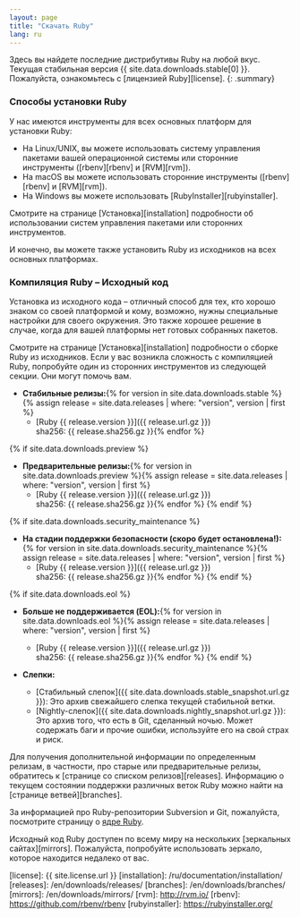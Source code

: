 ```yaml
---
layout: page
title: "Скачать Ruby"
lang: ru
---
```


Здесь вы найдете последние дистрибутивы Ruby на любой вкус. Текущая
стабильная версия {{ site.data.downloads.stable[0] }}.
Пожалуйста, ознакомьтесь с [лицензией Ruby][license].
{: .summary}

### Способы установки Ruby

У нас имеются инструменты для всех основных платформ для установки Ruby:

* На Linux/UNIX, вы можете использовать систему управления пакетами вашей
  операционной системы или сторонние инструменты ([rbenv][rbenv] и [RVM][rvm]).
* На macOS вы можете использовать сторонние инструменты ([rbenv][rbenv] и [RVM][rvm]).
* На Windows вы можете использовать [RubyInstaller][rubyinstaller].

Смотрите на странице [Установка][installation] подробности об использовании
систем управления пакетами или сторонних инструментов.

И конечно, вы можете также установить Ruby из исходников на всех основных
платформах.

### Компиляция Ruby – Исходный код

Установка из исходного кода – отличный способ для тех, кто хорошо знаком
со своей платформой и кому, возможно, нужны специальные настройки для
своего окружения. Это также хорошее решение в случае, когда для вашей
платформы нет готовых собранных пакетов.

Смотрите на странице [Установка][installation] подробности о сборке Ruby
из исходников. Если у вас возникла сложность с компиляцией Ruby, попробуйте один из
сторонних инструментов из следующей секции. Они могут помочь вам.

* **Стабильные релизы:**{% for version in site.data.downloads.stable %}{% assign release = site.data.releases | where: "version", version | first %}
  * [Ruby {{ release.version }}]({{ release.url.gz }})<br>
    sha256: {{ release.sha256.gz }}{% endfor %}

{% if site.data.downloads.preview %}
* **Предварительные релизы:**{% for version in site.data.downloads.preview %}{% assign release = site.data.releases | where: "version", version | first %}
  * [Ruby {{ release.version }}]({{ release.url.gz }})<br>
    sha256: {{ release.sha256.gz }}{% endfor %}
{% endif %}

{% if site.data.downloads.security_maintenance %}
* **На стадии поддержки безопасности (скоро будет остановлена!):**{% for version in site.data.downloads.security_maintenance %}{% assign release = site.data.releases | where: "version", version | first %}
  * [Ruby {{ release.version }}]({{ release.url.gz }})<br>
    sha256: {{ release.sha256.gz }}{% endfor %}
{% endif %}

{% if site.data.downloads.eol %}
* **Больше не поддерживается (EOL):**{% for version in site.data.downloads.eol %}{% assign release = site.data.releases | where: "version", version | first %}
  * [Ruby {{ release.version }}]({{ release.url.gz }})<br>
    sha256: {{ release.sha256.gz }}{% endfor %}
{% endif %}

* **Слепки:**
  * [Стабильный слепок]({{ site.data.downloads.stable_snapshot.url.gz }}):
    Это архив свежайшего слепка текущей стабильной ветки.
  * [Nightly-слепок]({{ site.data.downloads.nightly_snapshot.url.gz }}):
    Это архив того, что есть в Git, сделанный ночью.
    Может содержать баги и прочие ошибки, используйте его на свой страх и риск.

Для получения дополнительной информации по определенным релизам,
в частности, про старые или предварительные релизы,
обратитесь к [странице со списком релизов][releases].
Информацию о текущем состоянии поддержки различных веток Ruby
можно найти на [странице ветвей][branches].

За информацией про Ruby-репозитории Subversion и Git, пожалуйста,
посмотрите страницу о [ядре Ruby](/ru/community/ruby-core/).

Исходный код Ruby доступен по всему миру на нескольких
[зеркальных сайтах][mirrors].
Пожалуйста, попробуйте использовать зеркало, которое находится
недалеко от вас.



[license]: {{ site.license.url }}
[installation]: /ru/documentation/installation/
[releases]: /en/downloads/releases/
[branches]: /en/downloads/branches/
[mirrors]: /en/downloads/mirrors/
[rvm]: http://rvm.io/
[rbenv]: https://github.com/rbenv/rbenv
[rubyinstaller]: https://rubyinstaller.org/
